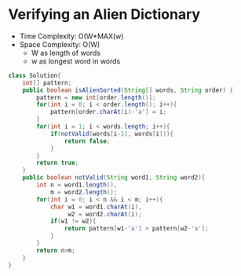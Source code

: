 # Verifying an Alien Dictionary

- Time Complexity: O(W\*MAX(w)
- Space Complexity: O(W)
  - W as length of words
  - w as longest word in words

```java
class Solution{
    int[] pattern;
    public boolean isAlienSorted(String[] words, String order) {
        pattern = new int[order.length()];
        for(int i = 0; i < order.length(); i++){
            pattern[order.charAt(i)-'a'] = i;
        }
        for(int i = 1; i < words.length; i++){
            if(notValid(words[i-1], words[i])){
                return false;
            }
        }
        return true;
    }
    public boolean notValid(String word1, String word2){
        int n = word1.length(),
            m = word2.length();
        for(int i = 0; i < n && i < m; i++){
            char w1 = word1.charAt(i),
                 w2 = word2.charAt(i);
            if(w1 != w2){
                return pattern[w1-'a'] > pattern[w2-'a'];
            }
        }
        return n>m;
    }
}
```
